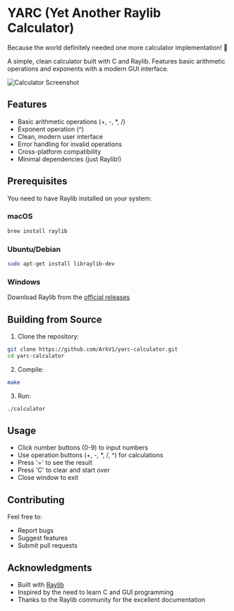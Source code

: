 # YARC (Yet Another Raylib Calculator)

Because the world definitely needed one more calculator implementation! 🧮

A simple, clean calculator built with C and Raylib. Features basic arithmetic operations and exponents with a modern GUI interface.

![Calculator Screenshot](screenshot.png)

## Features
- Basic arithmetic operations (+, -, *, /)
- Exponent operation (^)
- Clean, modern user interface
- Error handling for invalid operations
- Cross-platform compatibility
- Minimal dependencies (just Raylib!)

## Prerequisites
You need to have Raylib installed on your system:

### macOS
```bash
brew install raylib
```

### Ubuntu/Debian
```bash
sudo apt-get install libraylib-dev
```

### Windows
Download Raylib from the [official releases](https://github.com/raysan5/raylib/releases)

## Building from Source

1. Clone the repository:
```bash
git clone https://github.com/ArkV1/yarc-calculator.git
cd yarc-calculator
```

2. Compile:
```bash
make
```

3. Run:
```bash
./calculator
```

## Usage
- Click number buttons (0-9) to input numbers
- Use operation buttons (+, -, *, /, ^) for calculations
- Press '=' to see the result
- Press 'C' to clear and start over
- Close window to exit

## Contributing
Feel free to:
- Report bugs
- Suggest features
- Submit pull requests

## Acknowledgments
- Built with [Raylib](https://www.raylib.com/)
- Inspired by the need to learn C and GUI programming
- Thanks to the Raylib community for the excellent documentation 